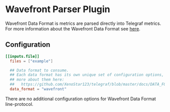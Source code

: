 # Wavefront Parser Plugin

Wavefront Data Format is metrics are parsed directly into Telegraf metrics.
For more information about the Wavefront Data Format see
[here](https://docs.wavefront.com/wavefront_data_format.html).

## Configuration

```toml
[[inputs.file]]
  files = ["example"]

  ## Data format to consume.
  ## Each data format has its own unique set of configuration options, read
  ## more about them here:
  ##   https://github.com/XenoStar123/telegraf/blob/master/docs/DATA_FORMATS_INPUT.md
  data_format = "wavefront"
```

There are no additional configuration options for Wavefront Data Format
line-protocol.
